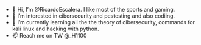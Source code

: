 - 👋 Hi, I’m @RicardoEscalera. I like most of the sports and gaming.  
- 👀 I’m interested in cibersecurity and pestesting and also codiing.
- 🌱 I’m currently learning all the the theory of cibersecurity, commands for kali linux and hacking with python.
- 📫 Reach me on TW @_H1100


